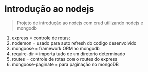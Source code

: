 # Introdução ao nodejs

> Projeto de introdução ao nodejs com crud utilizando nodejs e mongodb

1. express = controle de rotas;
2. nodemon = usado para auto refresh do codigo desenvolvido
3. mongoose = framework ORM no mongodb
4. require-dir = importa tudo de um diretorio determinado
5. routes = controle de rotas com o routes do express
6. mongoose-paginate = para paginação no mongoDB 

